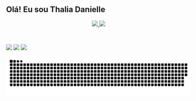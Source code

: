 ## Olá! Eu sou Thalia Danielle

<div align="center">
  <a href="https://github.com/thalia-dani">
  <img height="150em" src="https://github-readme-stats.vercel.app/api?username=thalia-dani&show_icons=true&theme=radical&include_all_commits=true&count_private=true"/>
  <img height="150em" src="https://github-readme-stats.vercel.app/api/top-langs/?username=thalia-dani&layout=compact&langs_count=7&theme=radical"/>

</div>

<div style="display: inline_block"><br>
 
     
      
</div>

##

<div> 
  <a href = "mailto:thaliadani2@gmail.com"><img src="https://img.shields.io/badge/Gmail-D14836?style=for-the-badge&logo=gmail&logoColor=white" target="_blank"></a>
  <a href="https://www.linkedin.com/in/thalia-danielle-21b968221/" target="_blank"><img src="https://img.shields.io/badge/LinkedIn-0077B5?style=for-the-badge&logo=linkedin&logoColor=white" target="_blank"></a> 
  <a href="https://www.linkedin.com/in/thalia-danielle-21b968221/" target="_blank"><img src="https://img.shields.io/badge/Windows-0078D6?style=for-the-badge&logo=windows&logoColor=white" target="_blank"></a> 
  
  ![Snake animation](https://github.com/thalia-dani/thalia-dani/blob/output/github-contribution-grid-snake.svg)
 
</div>
